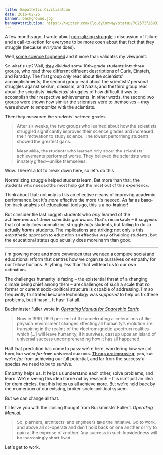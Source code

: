 ```yaml
---
title: Empathetic Civilization
date: 2016-02-26
banner: background.jpg
bannerAttribution: https://twitter.com/CloudyConway/status/702573726831927297
---
```


A few months ago, I wrote about [normalizing struggle](/blog/normalizing-struggle/) a discussion of failure and a call-to-action for everyone to be more open about that fact that they struggle (because _everyone_ does).

Well, [some science happened](http://qz.com/622749/teens-do-better-in-science-when-they-know-einstein-and-curie-also-struggled/) and it more than validates my viewpoint.

So what's up? Well, [they](https://www.sciencedaily.com/releases/2016/02/160211141337.htm) divided some 10th-grade students into three groups, who read three different different descriptions of Curie, Einstein, and Faraday. The first group _only_ read about the scientists' accomplishments; the second group read about the scientists' personal struggles against sexism, classism, and Nazis; and the third group read about the scientists' _intellectual_ struggles of how difficult it was to accomplish their respective achievements. In other words, the second two groups were shown how similar the scientists were to themselves – they were shown to _empathize_ with the scientists.

Then they measured the students' science grades.

> After six weeks, the two groups who learned about how the scientists struggled significantly improved their science grades and increased their motivation to study science. The lowest performing students showed the greatest gains.
>
> Meanwhile, the students who learned only about the scientists’ achievements performed worse. They believed the scientists were innately gifted—unlike themselves.

Wow. There's a lot to break down here, so let's do this!

Normalizing struggle helped students learn. But more than that, the students who needed the most help got the most out of this experience.

Think about that: not only is this an effective means of improving academic performance, but it's _more_ effective the more it's needed. As far as bang-for-buck analysis of educational tools go, this is a no-brainer!

But consider the last nugget: students who _only_ learned of the achievements of these scientists _got worse_. That's remarkable – it suggests that not only does normalizing struggle _help_ students, but failing to do so actually _harms_ students. The implications are striking: not only is this empathetic approach to education an effective way of helping students, but the educational status quo actually does more harm than good.

---

I'm growing more and more convinced that we need a complete social and educational reform that centres how we organize ourselves on empathy for our fellow humans. Anything less than that will lead us to our own extinction.

<YouTube videoID="l7AWnfFRc7g " />

The challenges humanity is facing – the existential threat of a changing climate being chief among them – are challenges of such a scale that no former or current socio-political structure is capable of addressing. I'm so frequently frustrated because technology was _supposed_ to help us fix these problems, but it hasn't. It hasn't at all.

Buckminster Fuller wrote in [_Operating Manual for Spaceship Earth_](http://amzn.to/1QKKTrf):

> Now in 1969, 99.9 per cent of the accelerating accelerations of the physical environment changes effecting all humanity’s evolution are transpiring in the realms of the electromagnetic spectrum realities which [...] will leave humanity, if it survives, cast up upon an island of universal success uncomprehending how it has all happened.

Half that prediction has come to pass: we're here, wondering how we got here, but we're _far_ from universal success. [Things are improving](https://www.youtube.com/watch?v=Sm5xF-UYgdg), yes, but we're _far_ from achieving our full potential, and far from the successful species we need to be to survive.

Empathy helps us. It helps us understand each other, solve problems, and learn. We're seeing this idea borne out by research – this isn't just an idea for drum circles, that this helps us all achieve more. But we're held back by the momentum of our existing, broken socio-political system.

But we can change all that.

I'll leave you with the closing thought from Buckminster Fuller's _Operating Manual_.

> So, planners, architects, and engineers take the initiative. Go to work, and above all co-operate and don’t hold back on one another or try to gain at the expense of another. Any success in such lopsidedness will be increasingly short-lived.

Let's get to work.
